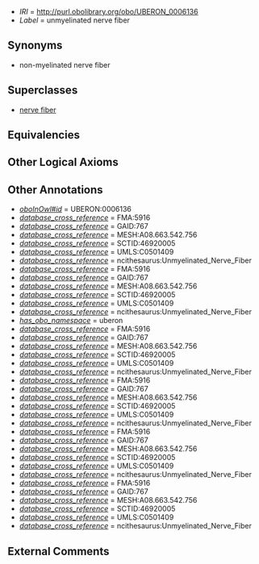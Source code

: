  * *IRI* = http://purl.obolibrary.org/obo/UBERON_0006136
 * *Label* = unmyelinated nerve fiber

## Synonyms

 * non-myelinated nerve fiber

## Superclasses

 * [nerve fiber](../../UBERON/34/UBERON_0006134.md)

## Equivalencies


## Other Logical Axioms


## Other Annotations

 * *[oboInOwl#id](../../id/oboInOwl#id.md)* = UBERON:0006136
 * *[database_cross_reference](../../ef/oboInOwl#hasDbXref.md)* = FMA:5916
 * *[database_cross_reference](../../ef/oboInOwl#hasDbXref.md)* = GAID:767
 * *[database_cross_reference](../../ef/oboInOwl#hasDbXref.md)* = MESH:A08.663.542.756
 * *[database_cross_reference](../../ef/oboInOwl#hasDbXref.md)* = SCTID:46920005
 * *[database_cross_reference](../../ef/oboInOwl#hasDbXref.md)* = UMLS:C0501409
 * *[database_cross_reference](../../ef/oboInOwl#hasDbXref.md)* = ncithesaurus:Unmyelinated_Nerve_Fiber
 * *[database_cross_reference](../../ef/oboInOwl#hasDbXref.md)* = FMA:5916
 * *[database_cross_reference](../../ef/oboInOwl#hasDbXref.md)* = GAID:767
 * *[database_cross_reference](../../ef/oboInOwl#hasDbXref.md)* = MESH:A08.663.542.756
 * *[database_cross_reference](../../ef/oboInOwl#hasDbXref.md)* = SCTID:46920005
 * *[database_cross_reference](../../ef/oboInOwl#hasDbXref.md)* = UMLS:C0501409
 * *[database_cross_reference](../../ef/oboInOwl#hasDbXref.md)* = ncithesaurus:Unmyelinated_Nerve_Fiber
 * *[has_obo_namespace](../../ce/oboInOwl#hasOBONamespace.md)* = uberon
 * *[database_cross_reference](../../ef/oboInOwl#hasDbXref.md)* = FMA:5916
 * *[database_cross_reference](../../ef/oboInOwl#hasDbXref.md)* = GAID:767
 * *[database_cross_reference](../../ef/oboInOwl#hasDbXref.md)* = MESH:A08.663.542.756
 * *[database_cross_reference](../../ef/oboInOwl#hasDbXref.md)* = SCTID:46920005
 * *[database_cross_reference](../../ef/oboInOwl#hasDbXref.md)* = UMLS:C0501409
 * *[database_cross_reference](../../ef/oboInOwl#hasDbXref.md)* = ncithesaurus:Unmyelinated_Nerve_Fiber
 * *[database_cross_reference](../../ef/oboInOwl#hasDbXref.md)* = FMA:5916
 * *[database_cross_reference](../../ef/oboInOwl#hasDbXref.md)* = GAID:767
 * *[database_cross_reference](../../ef/oboInOwl#hasDbXref.md)* = MESH:A08.663.542.756
 * *[database_cross_reference](../../ef/oboInOwl#hasDbXref.md)* = SCTID:46920005
 * *[database_cross_reference](../../ef/oboInOwl#hasDbXref.md)* = UMLS:C0501409
 * *[database_cross_reference](../../ef/oboInOwl#hasDbXref.md)* = ncithesaurus:Unmyelinated_Nerve_Fiber
 * *[database_cross_reference](../../ef/oboInOwl#hasDbXref.md)* = FMA:5916
 * *[database_cross_reference](../../ef/oboInOwl#hasDbXref.md)* = GAID:767
 * *[database_cross_reference](../../ef/oboInOwl#hasDbXref.md)* = MESH:A08.663.542.756
 * *[database_cross_reference](../../ef/oboInOwl#hasDbXref.md)* = SCTID:46920005
 * *[database_cross_reference](../../ef/oboInOwl#hasDbXref.md)* = UMLS:C0501409
 * *[database_cross_reference](../../ef/oboInOwl#hasDbXref.md)* = ncithesaurus:Unmyelinated_Nerve_Fiber
 * *[database_cross_reference](../../ef/oboInOwl#hasDbXref.md)* = FMA:5916
 * *[database_cross_reference](../../ef/oboInOwl#hasDbXref.md)* = GAID:767
 * *[database_cross_reference](../../ef/oboInOwl#hasDbXref.md)* = MESH:A08.663.542.756
 * *[database_cross_reference](../../ef/oboInOwl#hasDbXref.md)* = SCTID:46920005
 * *[database_cross_reference](../../ef/oboInOwl#hasDbXref.md)* = UMLS:C0501409
 * *[database_cross_reference](../../ef/oboInOwl#hasDbXref.md)* = ncithesaurus:Unmyelinated_Nerve_Fiber

## External Comments

